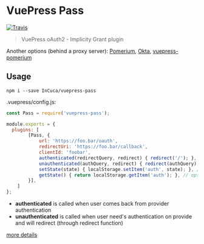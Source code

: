 # VuePress Pass

[![Travis](https://img.shields.io/travis/InCuca/vuepress-pass/master.svg)](https://travis-ci.org/InCuca/vuepress-pass/branches)

> VuePress oAuth2 - Implicity Grant plugin

Another options (behind a proxy server): [Pomerium](https://www.pomerium.io), [Okta](https://scotch.io/tutorials/add-authentication-and-personalization-to-vuepress), [vuepress-pomerium](https://github.com/InCuca/vuepress-pomerium)

## Usage

`npm i --save InCuca/vuepress-pass`

.vuepress/config.js:

```js
const Pass = require('vuepress-pass');

module.exports = {
  plugins: [
        [Pass, {
            url: 'https://foo.bar/oauth',
            redirectUri: 'https://foo.bar/callback',
            clientId: 'foobar',
            authenticated(redirectQuery, redirect) { redirect('/'); }, // optional
            unauthenticated(authQuery, redirect) { redirect(authQuery); }, // optional
            setState(state) { localStorage.setItem('auth', state); }, // optional
            getState() { return localStorage.getItem('auth'); }, // optional
        }],
    ]
};
```

* **authenticated** is called when user comes back from provider authentication
* **unauthenticated** is called when user need's authentication on provide and will redirect (through redirect function)

[more details](https://vuepress.vuejs.org/plugin/using-a-plugin.html#using-a-plugin)
